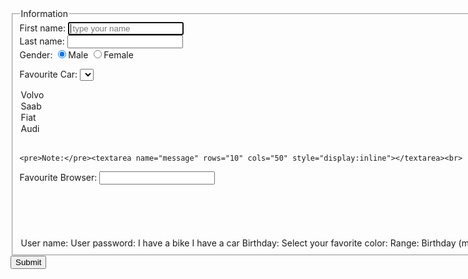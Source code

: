 <!DOCTYPE html>
<html>
<body>

<form action="action_page.php" method="GET" target="_blank" accept-charset="UTF-8"
enctype="application/x-www-form-urlencoded" autocomplete="off" oninput="x.value=parseInt(a.value)+parseInt(b.value)">
  <fieldset>
    <legend>Information</legend>
First name: <input type="text" name="firstname" placeholder=" type your name" autofocus><br>
Last name: <input type="text" name="lastname"><br>
Gender: <input type="radio" name="sex" value="male" checked>Male
<input type="radio" name="sex" value="female">Female<br>
    
Favourite Car: <select name="cars">
<option value="volvo">Volvo</option>
<option value="saab">Saab</option>
<option value="fiat" selected>Fiat</option>
<option value="audi">Audi</option>
</select><br>    
    
    <pre>Note:</pre><textarea name="message" rows="10" cols="50" style="display:inline"></textarea><br>
 Favourite Browser: <input list="browsers">
<datalist id="browsers">
  <option value="Internet Explorer">
  <option value="Firefox">
  <option value="Chrome">
  <option value="Opera">
  <option value="Safari">
    </datalist> <br>
    
  User name: <input type="text" name="username">
<br>
User password: <input type="password" name="psw"><br>
    <input type="checkbox" name="vehicle" value="Bike">I have a bike
<br>
<input type="checkbox" name="vehicle" value="Car">I have a car <br>
    Birthday:
  <input type="date" name="bday"><br>
    Select your favorite color:
  <input type="color" name="favcolor"><br>
    Range: <input type="range" name="points" min="0" max="10"><br>
    Birthday (month and year):
  <input type="month" name="bdaymonth"><br>
     Select a week:
  <input type="week" name="week_year"><br>
      Select a time:
  <input type="time" name="usr_time"><br>
     Birthday (date and time):
  <input type="datetime" name="bdaytime"><br>
    Birthday (date and time):
  <input type="datetime-local" name="bdaytime"><br>
     E-mail:
  <input type="email" name="email"><br>
      Search Google:
  <input type="search" name="googlesearch"><br>
    Telephone:
  <input type="tel" name="usrtel"><br>
     Add your homepage:
  <input type="url" name="homepage"><br>
    Country code: <input type="text" name="country_code" pattern="[A-Za-z]{3}" title="Three letter country code">
  </fieldset>
  <input type="submit" value="Submit">
</form>
  
</body>

<!-- Mirrored from www.w3schools.com/html/tryit.asp?filename=tryhtml_lists_description by HTTrack Website Copier/3.x [XR&CO'2014], Fri, 23 Jan 2015 07:20:22 GMT -->
</html>
